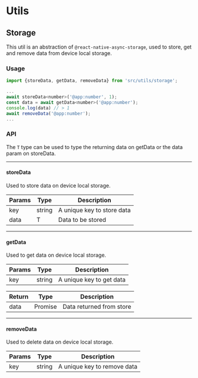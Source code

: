 # Utils

## Storage

This util is an abstraction of `@react-native-async-storage`, used to store, get and remove data from device local storage.

### Usage

```js
import {storeData, getData, removeData} from 'src/utils/storage';

...
await storeData<number>('@app:number', 1);
const data = await getData<number>('@app:number');
console.log(data) // > 1
await removeData('@app:number');
...
```

### API

The `T` type can be used to type the returning data on getData or the data param on storeData.

---

#### storeData

Used to store data on device local storage.

| Params | Type   | Description                |
|--------| ------ | -------------------------- | 
| key    | string | A unique key to store data |
| data   | T      | Data to be stored          |

---

#### getData

Used to get data on device local storage.

| Params | Type   | Description              |
|--------| ------ | ------------------------ | 
| key    | string | A unique key to get data |

| Return | Type        | Description              |
| ------ | ----------- | ------------------------ |
| data   | Promise<T>  | Data returned from store |

---

#### removeData

Used to delete data on device local storage.

| Params | Type   | Description                 |
|--------| ------ | --------------------------- | 
| key    | string | A unique key to remove data |
